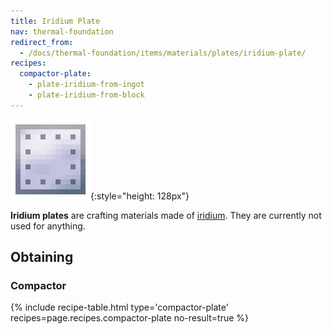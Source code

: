 ```yaml
---
title: Iridium Plate
nav: thermal-foundation
redirect_from:
  - /docs/thermal-foundation/items/materials/plates/iridium-plate/
recipes:
  compactor-plate:
    - plate-iridium-from-ingot
    - plate-iridium-from-block
---
```


![Iridium plate](/assets/images/thermal-foundation/plate-iridium.png){:style="height: 128px"}


**Iridium plates** are crafting materials made of
[iridium](/docs/iridium-ingot/). They are currently not used for anything.


Obtaining
---------

### Compactor
{% include recipe-table.html type='compactor-plate' recipes=page.recipes.compactor-plate no-result=true %}
